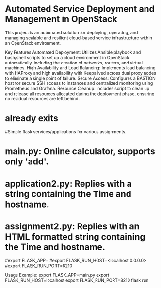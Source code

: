 # Automated Service Deployment and Management in OpenStack

This project is an automated solution for deploying, operating, and managing scalable and resilient cloud-based service infrastructure within an OpenStack environment.

Key Features
Automated Deployment: Utilizes Ansible playbook and bash/shell scripts to set up a cloud environment in OpenStack automatically, 
                      including the creation of networks, routers, and virtual machines.
High Availability and Load Balancing: Implements load balancing with HAProxy and high availability with Keepalived across dual proxy nodes to eliminate a single point of failure.
Secure Access: Configures a BASTION host for secure SSH access to instances and centralized monitoring using Prometheus and Grafana.
Resource Cleanup: Includes script to clean up and release all resources allocated during the deployment phase, ensuring no residual resources are left behind.














# already exits 
#Simple flask services/applications for various assignments.
# 
# main.py: Online calculator, supports only 'add'.
# application2.py: Replies with a string containing the Time and hostname.
# assignment2.py: Replies with an HTML formatted string containing the Time and hostname.

#export FLASK_APP=<filename>
#export FLASK_RUN_HOST=<localhost|0.0.0.0>
#export FLASK_RUN_PORT=8210



Usage Example:
export FLASK_APP=main.py
export FLASK_RUN_HOST=localhost
export FLASK_RUN_PORT=8210
flask run

